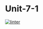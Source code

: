 # Unit-7-1
 [![linter](https://github.com/NathanTempleton/Unit-7-1/workflows/linter/badge.svg)](https://github.com/marketplace/actions/super-linter)

